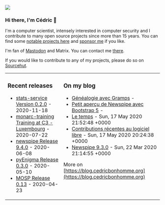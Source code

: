 
[![](https://raw.githubusercontent.com/cedricbonhomme/cedricbonhomme/master/bg.jpg)](https://www.cedricbonhomme.org)


### Hi there, I'm Cédric 👋

I'm a computer scientist, intensely interested in computer security and I contribute to many open source projects since more than 15 years.
You can find some [notable projects here](https://wiki.cedricbonhomme.org/software) and [sponsor me](https://github.com/sponsors/cedricbonhomme) if you like.

I'm fan of [Mastodon](https://fosstodon.org/@cedric) and Matrix. You can contact me [there](https://wiki.cedricbonhomme.org/contact).

If you would like to contribute to any of my projects, please do so on [Sourcehut](https://sr.ht/~cedric).

<table><tr><td valign="top">

### Recent releases
<!-- recent_releases starts -->
* [stats-service Version 0.2.0](https://github.com/monarc-project/stats-service/releases/tag/v0.2.0) - 2020-11-18
* [monarc-training Training at C3 - Luxembourg](https://github.com/monarc-project/monarc-training/releases/tag/training_C3_2020-07-22) - 2020-07-22
* [newspipe Release 9.4.0](https://github.com/cedricbonhomme/newspipe/releases/tag/v9.4.0) - 2020-06-08
* [pyEnigma Release 0.3.0](https://github.com/cedricbonhomme/pyEnigma/releases/tag/v0.3.0) - 2020-05-10
* [MOSP Release 0.13](https://github.com/CASES-LU/MOSP/releases/tag/v0.13) - 2020-04-23
<!-- recent_releases ends -->
</td><td valign="top">

### On my blog
<!-- blog starts -->
* [Généalogie avec Gramps](https://blog.cedricbonhomme.org/2020/07/09/genealogie-avec-gramps/) - 
* [Petit aperçu de Newspipe avec Bootstrap 5](https://blog.cedricbonhomme.org/2020/06/24/petit-apercu-de-newspipe-avec-bootstrap-5/) - 
* [Le temps](https://blog.cedricbonhomme.org/2020/05/17/le-temps/) - Sun, 17 May 2020 21:52:48 +0000
* [Contributions récentes au logiciel libre](https://blog.cedricbonhomme.org/2020/05/17/contributions-recentes-au-logiciel-libre/) - Sun, 17 May 2020 20:24:38 +0000
* [Newspipe 9.3.0](https://blog.cedricbonhomme.org/2020/03/22/newspipe-9-3-0/) - Sun, 22 Mar 2020 21:14:55 +0000
<!-- blog ends -->
More on [https://blog.cedricbonhomme.org](https://blog.cedricbonhomme.org)
</td></tr></table>
